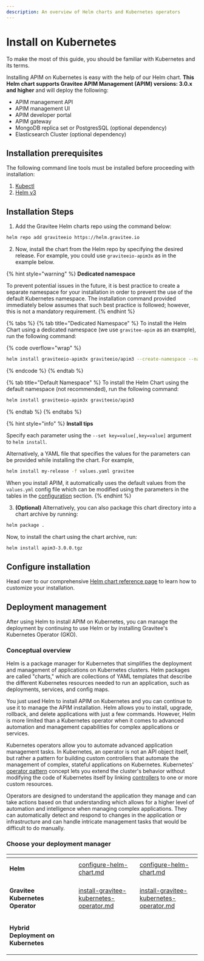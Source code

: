 ```yaml
---
description: An overview of Helm charts and Kubernetes operators
---
```


# Install on Kubernetes

To make the most of this guide, you should be familiar with Kubernetes and its terms.

Installing APIM on Kubernetes is easy with the help of our Helm chart. **This Helm chart supports Gravitee APIM Management (APIM) versions: 3.0.x and higher** and will deploy the following:

* APIM management API
* APIM management UI
* APIM developer portal
* APIM gateway
* MongoDB replica set or PostgresSQL (optional dependency)
* Elasticsearch Cluster (optional dependency)

## Installation prerequisites

The following command line tools must be installed before proceeding with installation:

1. [Kubectl](https://kubernetes.io/docs/tasks/tools/#kubectl)
2. [Helm v3](https://helm.sh/docs/intro/install/)

## Installation Steps

1. Add the Gravitee Helm charts repo using the command below:

```sh
helm repo add graviteeio https://helm.gravitee.io
```

2. Now, install the chart from the Helm repo by specifying the desired release. For example, you could use `graviteeio-apim3x` as in the example below.

{% hint style="warning" %}
**Dedicated namespace**

To prevent potential issues in the future, it is best practice to create a separate namespace for your installation in order to prevent the use of the default Kubernetes namespace. The installation command provided immediately below assumes that such best practice is followed; however, this is not a mandatory requirement.
{% endhint %}

{% tabs %}
{% tab title="Dedicated Namespace" %}
To install the Helm Chart using a dedicated namespace (we use `gravitee-apim` as an example), run the following command:

{% code overflow="wrap" %}
```sh
helm install graviteeio-apim3x graviteeio/apim3 --create-namespace --namespace gravitee-apim
```
{% endcode %}
{% endtab %}

{% tab title="Default Namespace" %}
To install the Helm Chart using the default namespace (not recommended), run the following command:

```sh
helm install graviteeio-apim3x graviteeio/apim3
```
{% endtab %}
{% endtabs %}

{% hint style="info" %}
**Install tips**

Specify each parameter using the `--set key=value[,key=value]` argument to `helm install`.

Alternatively, a YAML file that specifies the values for the parameters can be provided while installing the chart. For example,

```sh
helm install my-release -f values.yaml gravitee
```

When you install APIM, it automatically uses the default values from the `values.yml` config file which can be modified using the parameters in the tables in the [configuration](./#configuration) section.
{% endhint %}

3. **(Optional)** Alternatively, you can also package this chart directory into a chart archive by running:

```sh
helm package .
```

Now, to install the chart using the chart archive, run:

```sh
helm install apim3-3.0.0.tgz
```

## Configure installation

Head over to our comprehensive [Helm chart reference page](configure-helm-chart.md) to learn how to customize your installation.

## Deployment management

After using Helm to install APIM on Kubernetes, you can manage the deployment by continuing to use Helm or by installing Gravitee's Kubernetes Operator (GKO).

### Conceptual overview

Helm is a package manager for Kubernetes that simplifies the deployment and management of applications on Kubernetes clusters. Helm packages are called "charts," which are collections of YAML templates that describe the different Kubernetes resources needed to run an application, such as deployments, services, and config maps.&#x20;

You just used Helm to install APIM on Kubernetes and you can continue to use it to manage the APIM installation. Helm allows you to install, upgrade, rollback, and delete applications with just a few commands. However, Helm is more limited than a Kubernetes operator when it comes to advanced automation and management capabilities for complex applications or services.

Kubernetes operators allow you to automate advanced application management tasks. In Kubernetes, an operator is not an API object itself, but rather a pattern for building custom controllers that automate the management of complex, stateful applications on Kubernetes. Kubernetes' [operator pattern](https://kubernetes.io/docs/concepts/extend-kubernetes/operator/) concept lets you extend the cluster's behavior without modifying the code of Kubernetes itself by linking [controllers](https://kubernetes.io/docs/concepts/architecture/controller/) to one or more custom resources.&#x20;

Operators are designed to understand the application they manage and can take actions based on that understanding which allows for a higher level of automation and intelligence when managing complex applications. They can automatically detect and respond to changes in the application or infrastructure and can handle intricate management tasks that would be difficult to do manually.

### Choose your deployment manager

<table data-view="cards"><thead><tr><th></th><th></th><th data-hidden></th><th data-hidden data-type="content-ref"></th><th data-hidden data-card-target data-type="content-ref"></th></tr></thead><tbody><tr><td><p></p><p><strong>Helm</strong> </p></td><td></td><td></td><td><a href="configure-helm-chart.md">configure-helm-chart.md</a></td><td><a href="configure-helm-chart.md">configure-helm-chart.md</a></td></tr><tr><td><p></p><p><strong>Gravitee Kubernetes Operator</strong></p></td><td></td><td></td><td><a href="install-gravitee-kubernetes-operator.md">install-gravitee-kubernetes-operator.md</a></td><td><a href="install-gravitee-kubernetes-operator.md">install-gravitee-kubernetes-operator.md</a></td></tr><tr><td><p></p><p><strong>Hybrid Deployment on Kubernetes</strong></p></td><td></td><td></td><td></td><td></td></tr></tbody></table>

